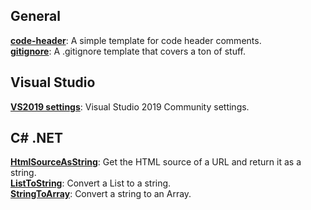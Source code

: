 ## General
[**code-header**](https://gist.github.com/APrettyCoolProgram/dbe43920e21f6aaea4c7c79a5d3cafa0): A simple template for code header comments.<br>
[**gitignore**](https://gist.github.com/APrettyCoolProgram/6c17d14efdcd2e50803f5ea7a266f7c9): A .gitignore template that covers a ton of stuff.<br>
## Visual Studio
[**VS2019 settings**](
https://gist.github.com/APrettyCoolProgram/791ba2ae152677dda9a52aa041235927): Visual Studio 2019 Community settings.<br>

## C# .NET
[**HtmlSourceAsString**](https://gist.github.com/APrettyCoolProgram/645ca6d8190e637129654fc75e091cac): Get the HTML source of a URL and return it as a string.<br>
[**ListToString**](https://gist.github.com/APrettyCoolProgram/e54dc00d97848da611b495419df7cf9c): Convert a List to a string.<br>
[**StringToArray**](https://gist.github.com/APrettyCoolProgram/c2429345ec196fc4e10dc341021c6884): Convert a string to an Array.<br>
